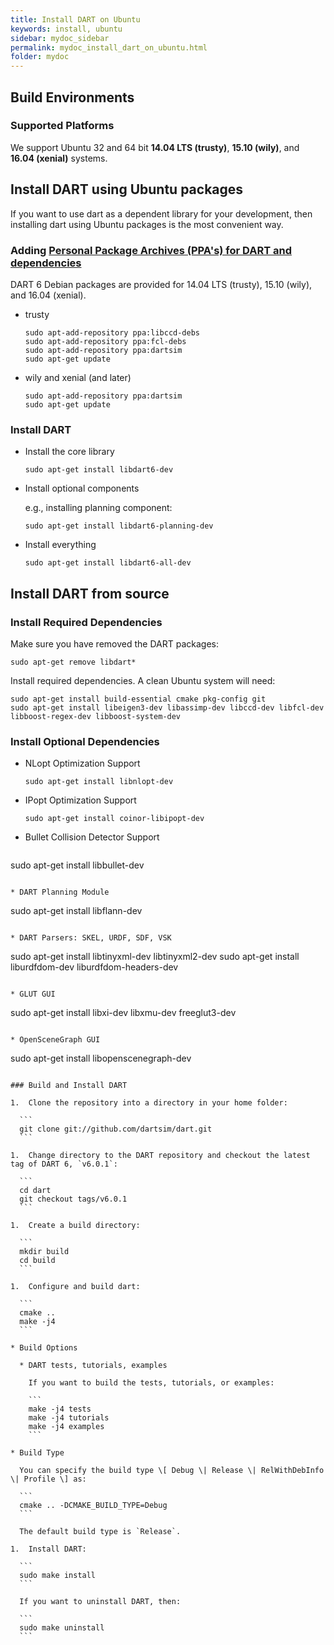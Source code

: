 ```yaml
---
title: Install DART on Ubuntu
keywords: install, ubuntu
sidebar: mydoc_sidebar
permalink: mydoc_install_dart_on_ubuntu.html
folder: mydoc
---
```


## Build Environments

### Supported Platforms

We support Ubuntu 32 and 64 bit **14.04 LTS (trusty)**, **15.10 (wily)**, and **16.04 (xenial)** systems.


## Install DART using Ubuntu packages

If you want to use dart as a dependent library for your development, then installing dart using Ubuntu packages is the most convenient way. 

### Adding [Personal Package Archives (PPA's) for DART and dependencies](https://launchpad.net/~dartsim/+archive/ubuntu/ppa)

DART 6 Debian packages are provided for 14.04 LTS (trusty), 15.10 (wily), and 16.04 (xenial).

* trusty

  ```
  sudo apt-add-repository ppa:libccd-debs
  sudo apt-add-repository ppa:fcl-debs
  sudo apt-add-repository ppa:dartsim
  sudo apt-get update
  ```

* wily and xenial (and later)

  ```
  sudo apt-add-repository ppa:dartsim
  sudo apt-get update
  ```

### Install DART

* Install the core library

  ```
  sudo apt-get install libdart6-dev
  ```

* Install optional components

  e.g., installing planning component:

  ```
  sudo apt-get install libdart6-planning-dev
  ```

* Install everything

  ```
  sudo apt-get install libdart6-all-dev
  ```

## Install DART from source

### Install Required Dependencies

Make sure you have removed the DART packages:

```
sudo apt-get remove libdart*
```

Install required dependencies. A clean Ubuntu system will need:

```
sudo apt-get install build-essential cmake pkg-config git
sudo apt-get install libeigen3-dev libassimp-dev libccd-dev libfcl-dev libboost-regex-dev libboost-system-dev
```

### Install Optional Dependencies

* NLopt Optimization Support

  ```
  sudo apt-get install libnlopt-dev
  ```

* IPopt Optimization Support

  ```
  sudo apt-get install coinor-libipopt-dev
  ```

* Bullet Collision Detector Support

  ```
sudo apt-get install libbullet-dev
  ```

* DART Planning Module

  ```
  sudo apt-get install libflann-dev
  ```

* DART Parsers: SKEL, URDF, SDF, VSK

  ```
  sudo apt-get install libtinyxml-dev libtinyxml2-dev
  sudo apt-get install liburdfdom-dev liburdfdom-headers-dev
  ```

* GLUT GUI

  ```
  sudo apt-get install libxi-dev libxmu-dev freeglut3-dev
  ```

* OpenSceneGraph GUI

  ```
  sudo apt-get install libopenscenegraph-dev
  ```

### Build and Install DART

1.  Clone the repository into a directory in your home folder:

    ```
    git clone git://github.com/dartsim/dart.git
    ```

1.  Change directory to the DART repository and checkout the latest tag of DART 6, `v6.0.1`:

    ```
    cd dart
    git checkout tags/v6.0.1
    ```

1.  Create a build directory:

    ```
    mkdir build
    cd build
    ```

1.  Configure and build dart:

    ```
    cmake ..
    make -j4
    ```

  * Build Options

    * DART tests, tutorials, examples

      If you want to build the tests, tutorials, or examples:

      ```
      make -j4 tests
      make -j4 tutorials
      make -j4 examples
      ```

  * Build Type

    You can specify the build type \[ Debug \| Release \| RelWithDebInfo \| Profile \] as:

    ```
    cmake .. -DCMAKE_BUILD_TYPE=Debug
    ```

    The default build type is `Release`.

1.  Install DART:
    
    ```
    sudo make install
    ```
    
    If you want to uninstall DART, then:

    ```
    sudo make uninstall
    ```

